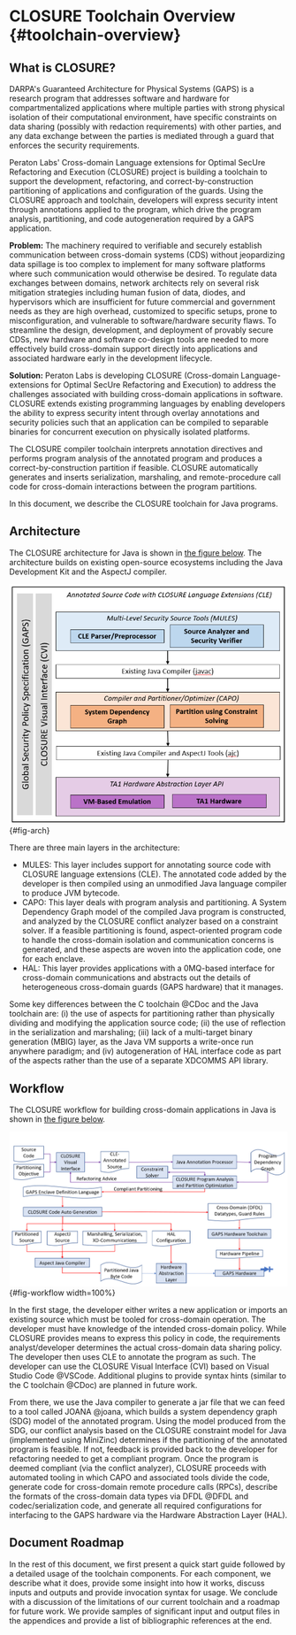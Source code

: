 # CLOSURE Toolchain Overview {#toolchain-overview}

## What is CLOSURE? 

DARPA's Guaranteed Architecture for Physical Systems (GAPS) is a research program 
that addresses software and hardware for compartmentalized applications where
multiple parties with strong physical isolation of their computational
environment, have specific constraints on data sharing (possibly with redaction
requirements) with other parties, and any data exchange between the parties is
mediated through a guard that enforces the security requirements.

Peraton Labs' Cross-domain Language extensions for Optimal SecUre Refactoring
and Execution (CLOSURE) project is building a toolchain to support the
development, refactoring, and correct-by-construction partitioning of
applications and configuration of the guards. Using the CLOSURE approach and
toolchain, developers will express security intent through annotations applied
to the program, which drive the program analysis, partitioning, and code
autogeneration required by a GAPS application.

**Problem:** The machinery required to verifiable and securely establish
communication between cross-domain systems (CDS) without jeopardizing data
spillage is too complex to implement for many software platforms where such
communication would otherwise be desired. To regulate data exchanges between
domains, network architects rely on several risk mitigation strategies
including human fusion of data, diodes, and hypervisors which are insufficient
for future commercial and government needs as they are high overhead,
customized to specific setups, prone to misconfiguration, and vulnerable to
software/hardware security flaws. To streamline the design, development, and
deployment of provably secure CDSs, new hardware and software co-design tools
are needed to more effectively build cross-domain support directly into
applications and associated hardware early in the development lifecycle.

**Solution:** Peraton Labs is developing CLOSURE (Cross-domain
Language-extensions for Optimal SecUre Refactoring and Execution) to address
the challenges associated with building cross-domain applications in software.
CLOSURE extends existing programming languages by enabling developers the
ability to express security intent through overlay annotations and security
policies such that an application can be compiled to separable binaries for
concurrent execution on physically isolated platforms.

The CLOSURE compiler toolchain interprets annotation directives and performs
program analysis of the annotated program and produces a correct-by-construction 
partition if feasible. CLOSURE automatically generates and inserts serialization, marshaling, and remote-procedure call code for cross-domain interactions
between the program partitions.

In this document, we describe the CLOSURE toolchain for Java programs. 

## Architecture 

The CLOSURE architecture for Java is shown in [the figure below](#fig-arch).
The architecture builds on existing open-source ecosystems including the Java
Development Kit and the AspectJ compiler. 

![CLOSURE architecture](docs/Java/images/arch.png){#fig-arch}

There are three main layers in the architecture:

* MULES: This layer includes support for annotating source code with CLOSURE language
extensions (CLE). The annotated code added by the developer is then compiled using an
unmodified Java language compiler to produce JVM bytecode.
* CAPO: This layer deals with program analysis and partitioning. A System Dependency 
Graph model of the compiled Java program is constructed, and analyzed by the CLOSURE
conflict analyzer based on a constraint solver. If a feasible partitioning is found,
aspect-oriented program code to handle the cross-domain isolation and communication
concerns is generated, and these aspects are woven into the application code, one
for each enclave.
* HAL: This layer provides applications with a 0MQ-based interface for cross-domain 
communications and abstracts out the details of heterogeneous cross-domain guards
(GAPS hardware) that it manages.

Some key differences between the C toolchain @CDoc and the Java toolchain are: 
(i) the use of aspects for partitioning rather than physically dividing and 
modifying the application source code; (ii) the use of reflection in the serialization and marshaling; (iii) lack of a multi-target binary 
generation (MBIG) layer, as the Java VM supports a write-once run anywhere
paradigm; and (iv) autogeneration of HAL interface code as part of the aspects
rather than the use of a separate XDCOMMS API library.

## Workflow 
The CLOSURE workflow for building cross-domain applications in Java is shown in
[the figure below](#fig-workflow).

![CLOSURE Workflow for Java](docs/Java/images/workflow.png){#fig-workflow width=100%}

In the first stage, the developer either writes a new application or imports an existing source which must be tooled for cross-domain operation. The developer
must have knowledge of the intended cross-domain policy. While CLOSURE provides
means to express this policy in code, the requirements analyst/developer 
determines the actual cross-domain data sharing policy. The developer then 
uses CLE to annotate the program as such. The developer can use the CLOSURE
Visual Interface (CVI) based on Visual Studio Code @VSCode. Additional plugins
to provide syntax hints (similar to the C toolchain @CDoc) are planned in future work.

From there, we use the Java compiler to generate a jar file that we can feed to a tool called JOANA @joana, which builds a 
system dependency graph (SDG) model of the annotated program. Using the model 
produced from the SDG, our conflict analysis based on the CLOSURE constraint 
model for Java (implemented using MiniZinc) determines if the partitioning of 
the annotated program is feasible. If not, feedback is provided back to the developer 
for refactoring needed to get a compliant program. Once the program 
is deemed compliant (via the conflict analyzer), CLOSURE proceeds with automated 
tooling in which CAPO and associated tools divide the code, generate code for 
cross-domain remote procedure calls (RPCs), describe the formats of the cross-domain 
data types via DFDL @DFDL and codec/serialization code, and generate all required 
configurations for interfacing to the GAPS hardware via the Hardware Abstraction 
Layer (HAL). 

## Document Roadmap

In the rest of this document, we first present a quick start guide followed by a detailed usage of 
the toolchain components. For each component, we describe what it does, provide some insight into
how it works, discuss inputs and outputs and provide invocation syntax for usage. We conclude with 
a discussion of the limitations of our current toolchain and a roadmap for future work. We provide 
samples of significant input and output files in the appendices and provide a list of bibliographic 
references at the end. 
